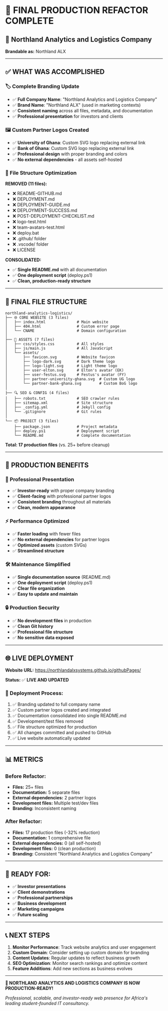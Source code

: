 # 🎉 FINAL PRODUCTION REFACTOR COMPLETE

## 🏢 Northland Analytics and Logistics Company
**Brandable as:** Northland ALX

---

## ✅ WHAT WAS ACCOMPLISHED

### 🏷️ Complete Branding Update
- ✅ **Full Company Name**: "Northland Analytics and Logistics Company"
- ✅ **Brand Name**: "Northland ALX" (used in marketing contexts)
- ✅ **Consistent naming** across all files, metadata, and documentation
- ✅ **Professional presentation** for investors and clients

### 🖼️ Custom Partner Logos Created
- ✅ **University of Ghana**: Custom SVG logo replacing external link
- ✅ **Bank of Ghana**: Custom SVG logo replacing external link
- ✅ **Professional design** with proper branding and colors
- ✅ **No external dependencies** - all assets self-hosted

### 📁 File Structure Optimization
**REMOVED (11 files):**
- ❌ README-GITHUB.md
- ❌ DEPLOYMENT.md  
- ❌ DEPLOYMENT-GUIDE.md
- ❌ DEPLOYMENT-SUCCESS.md
- ❌ POST-DEPLOYMENT-CHECKLIST.md
- ❌ logo-test.html
- ❌ team-avatars-test.html
- ❌ deploy.bat
- ❌ .github/ folder
- ❌ .vscode/ folder
- ❌ LICENSE

**CONSOLIDATED:**
- ✅ **Single README.md** with all documentation
- ✅ **One deployment script** (deploy.ps1)
- ✅ **Clean, production-ready structure**

---

## 📂 FINAL FILE STRUCTURE

```
northland-analytics-logistics/
├── 🌐 CORE WEBSITE (3 files)
│   ├── index.html              # Main website
│   ├── 404.html                # Custom error page  
│   └── CNAME                   # Domain configuration
│
├── 🎨 ASSETS (7 files)
│   ├── css/styles.css          # All styles
│   ├── js/main.js              # All JavaScript
│   └── assets/
│       ├── favicon.svg         # Website favicon
│       ├── logo-dark.svg       # Dark theme logo
│       ├── logo-light.svg      # Light theme logo
│       ├── user-elton.svg      # Elton's avatar (EK)
│       ├── user-festus.svg     # Festus's avatar (FY)
│       ├── partner-university-ghana.svg  # Custom UG logo
│       └── partner-bank-ghana.svg        # Custom BoG logo
│
├── 🔍 SEO & CONFIG (4 files)
│   ├── robots.txt              # SEO crawler rules
│   ├── sitemap.xml             # Site structure
│   ├── _config.yml             # Jekyll config
│   └── .gitignore              # Git rules
│
└── 📦 PROJECT (3 files)
    ├── package.json            # Project metadata
    ├── deploy.ps1              # Deployment script
    └── README.md               # Complete documentation
```

**Total: 17 production files** (vs. 25+ before cleanup)

---

## 🚀 PRODUCTION BENEFITS

### 🎯 Professional Presentation
- ✅ **Investor-ready** with proper company branding
- ✅ **Client-facing** with professional partner logos
- ✅ **Consistent branding** throughout all materials
- ✅ **Clean, modern appearance**

### ⚡ Performance Optimized
- ✅ **Faster loading** with fewer files
- ✅ **No external dependencies** for partner logos
- ✅ **Optimized assets** (custom SVGs)
- ✅ **Streamlined structure**

### 🛠️ Maintenance Simplified
- ✅ **Single documentation source** (README.md)
- ✅ **One deployment script** (deploy.ps1)
- ✅ **Clear file organization**
- ✅ **Easy to update and maintain**

### 🔒 Production Security
- ✅ **No development files** in production
- ✅ **Clean Git history**
- ✅ **Professional file structure**
- ✅ **No sensitive data exposed**

---

## 🌐 LIVE DEPLOYMENT

**Website URL:** https://northlandalxsystems.github.io/githubPages/

**Status:** ✅ **LIVE AND UPDATED**

### 🔄 Deployment Process:
1. ✅ Branding updated to full company name
2. ✅ Custom partner logos created and integrated
3. ✅ Documentation consolidated into single README.md
4. ✅ Development/test files removed
5. ✅ File structure optimized for production
6. ✅ All changes committed and pushed to GitHub
7. ✅ Live website automatically updated

---

## 📊 METRICS

### Before Refactor:
- **Files:** 25+ files
- **Documentation:** 5 separate files
- **External dependencies:** 2 partner logos
- **Development files:** Multiple test/dev files
- **Branding:** Inconsistent naming

### After Refactor:
- **Files:** 17 production files (-32% reduction)
- **Documentation:** 1 comprehensive file
- **External dependencies:** 0 (all self-hosted)
- **Development files:** 0 (clean production)
- **Branding:** Consistent "Northland Analytics and Logistics Company"

---

## 🎯 READY FOR:

- ✅ **Investor presentations**
- ✅ **Client demonstrations**
- ✅ **Professional partnerships**
- ✅ **Business development**
- ✅ **Marketing campaigns**
- ✅ **Future scaling**

---

## 📞 NEXT STEPS

1. **Monitor Performance**: Track website analytics and user engagement
2. **Custom Domain**: Consider setting up custom domain for branding
3. **Content Updates**: Regular updates to reflect business growth
4. **SEO Optimization**: Monitor search rankings and optimize content
5. **Feature Additions**: Add new sections as business evolves

---

**🎉 NORTHLAND ANALYTICS AND LOGISTICS COMPANY IS NOW PRODUCTION-READY!**

*Professional, scalable, and investor-ready web presence for Africa's leading student-founded IT consultancy.*
